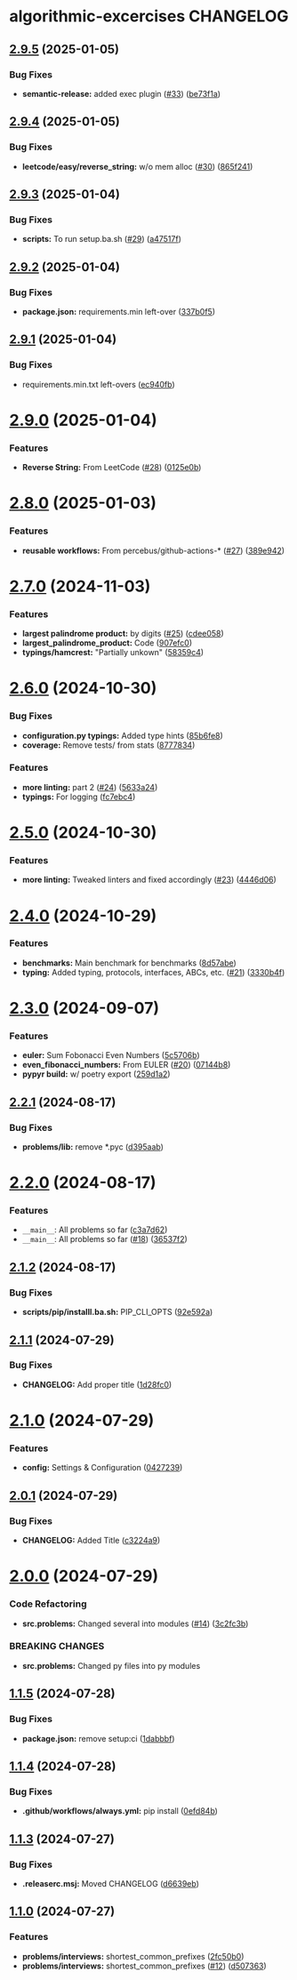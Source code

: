 # algorithmic-excercises CHANGELOG

## [2.9.5](https://github.com/percebus/algorithmic-excercises/compare/v2.9.4...v2.9.5) (2025-01-05)

### Bug Fixes

- **semantic-release:** added exec plugin ([#33](https://github.com/percebus/algorithmic-excercises/issues/33)) ([be73f1a](https://github.com/percebus/algorithmic-excercises/commit/be73f1a07eafcfb85691e4850bf1ff436d15acab))

## [2.9.4](https://github.com/percebus/algorithmic-excercises/compare/v2.9.3...v2.9.4) (2025-01-05)

### Bug Fixes

- **leetcode/easy/reverse_string:** w/o mem alloc ([#30](https://github.com/percebus/algorithmic-excercises/issues/30)) ([865f241](https://github.com/percebus/algorithmic-excercises/commit/865f2412ae6429909ad9c256c0aca9c2aad4af7a))

## [2.9.3](https://github.com/percebus/algorithmic-excercises/compare/v2.9.2...v2.9.3) (2025-01-04)

### Bug Fixes

- **scripts:** To run setup.ba.sh ([#29](https://github.com/percebus/algorithmic-excercises/issues/29)) ([a47517f](https://github.com/percebus/algorithmic-excercises/commit/a47517f6529bf99b24c640235ff7b7d072bd40f9))

## [2.9.2](https://github.com/percebus/algorithmic-excercises/compare/v2.9.1...v2.9.2) (2025-01-04)

### Bug Fixes

- **package.json:** requirements.min left-over ([337b0f5](https://github.com/percebus/algorithmic-excercises/commit/337b0f55ac0a75d725572b6000987c8726a102bf))

## [2.9.1](https://github.com/percebus/algorithmic-excercises/compare/v2.9.0...v2.9.1) (2025-01-04)

### Bug Fixes

- requirements.min.txt left-overs ([ec940fb](https://github.com/percebus/algorithmic-excercises/commit/ec940fb085426a9d285af5ffb83a9ed7d5ab5202))

# [2.9.0](https://github.com/percebus/algorithmic-excercises/compare/v2.8.0...v2.9.0) (2025-01-04)

### Features

- **Reverse String:** From LeetCode ([#28](https://github.com/percebus/algorithmic-excercises/issues/28)) ([0125e0b](https://github.com/percebus/algorithmic-excercises/commit/0125e0bbab11c7b8d6636d5fe0d5804867fec6af))

# [2.8.0](https://github.com/percebus/algorithmic-excercises/compare/v2.7.0...v2.8.0) (2025-01-03)

### Features

- **reusable workflows:** From percebus/github-actions-\* ([#27](https://github.com/percebus/algorithmic-excercises/issues/27)) ([389e942](https://github.com/percebus/algorithmic-excercises/commit/389e9420bb2a1da0ff0cbf870d3549a4bc0fdb33))

# [2.7.0](https://github.com/percebus/algorithmic-excercises/compare/v2.6.0...v2.7.0) (2024-11-03)

### Features

- **largest palindrome product:** by digits ([#25](https://github.com/percebus/algorithmic-excercises/issues/25)) ([cdee058](https://github.com/percebus/algorithmic-excercises/commit/cdee0589ec7495b6be36855402fca4801c3350d3))
- **largest_palindrome_product:** Code ([907efc0](https://github.com/percebus/algorithmic-excercises/commit/907efc0f525cb06f258ac4ecefa29811f9c79e33))
- **typings/hamcrest:** "Partially unkown" ([58359c4](https://github.com/percebus/algorithmic-excercises/commit/58359c48a3c86621498d95da9508bc971551b491))

# [2.6.0](https://github.com/percebus/algorithmic-excercises/compare/v2.5.0...v2.6.0) (2024-10-30)

### Bug Fixes

- **configuration.py typings:** Added type hints ([85b6fe8](https://github.com/percebus/algorithmic-excercises/commit/85b6fe8b87b94e0d35e67afe13490e83e8e111c4))
- **coverage:** Remove tests/ from stats ([8777834](https://github.com/percebus/algorithmic-excercises/commit/877783475aba077f5b7dec3725558ebf2251beb9))

### Features

- **more linting:** part 2 ([#24](https://github.com/percebus/algorithmic-excercises/issues/24)) ([5633a24](https://github.com/percebus/algorithmic-excercises/commit/5633a241a283283d1fde194f845fd58d4610b8c0))
- **typings:** For logging ([fc7ebc4](https://github.com/percebus/algorithmic-excercises/commit/fc7ebc4f7e77dd87410dfb9a39f4ff13bdf095ab))

# [2.5.0](https://github.com/percebus/algorithmic-excercises/compare/v2.4.0...v2.5.0) (2024-10-30)

### Features

- **more linting:** Tweaked linters and fixed accordingly ([#23](https://github.com/percebus/algorithmic-excercises/issues/23)) ([4446d06](https://github.com/percebus/algorithmic-excercises/commit/4446d06e5928b9a0bef91575bf99f770a79602cb))

# [2.4.0](https://github.com/percebus/algorithmic-excercises/compare/v2.3.0...v2.4.0) (2024-10-29)

### Features

- **benchmarks:** Main benchmark for benchmarks ([8d57abe](https://github.com/percebus/algorithmic-excercises/commit/8d57abe468365fe9d4cf3e6fbf99747e9bac31ca))
- **typing:** Added typing, protocols, interfaces, ABCs, etc. ([#21](https://github.com/percebus/algorithmic-excercises/issues/21)) ([3330b4f](https://github.com/percebus/algorithmic-excercises/commit/3330b4f3b6f09abb2d42e3d815434260e46bb0ca))

# [2.3.0](https://github.com/percebus/algorithmic-excercises/compare/v2.2.1...v2.3.0) (2024-09-07)

### Features

- **euler:** Sum Fobonacci Even Numbers ([5c5706b](https://github.com/percebus/algorithmic-excercises/commit/5c5706b510e351020bd67b0e6967c1248e38b84d))
- **even_fibonacci_numbers:** From EULER ([#20](https://github.com/percebus/algorithmic-excercises/issues/20)) ([07144b8](https://github.com/percebus/algorithmic-excercises/commit/07144b8072c9ddfe19658695e1f700ddbec784d4))
- **pypyr build:** w/ poetry export ([259d1a2](https://github.com/percebus/algorithmic-excercises/commit/259d1a2cc77afe7e57bc753e6e44cc35b79371ae))

## [2.2.1](https://github.com/percebus/algorithmic-excercises/compare/v2.2.0...v2.2.1) (2024-08-17)

### Bug Fixes

- **problems/lib:** remove \*.pyc ([d395aab](https://github.com/percebus/algorithmic-excercises/commit/d395aab83959547b5f02ed0a4185a76c002a2f0d))

# [2.2.0](https://github.com/percebus/algorithmic-excercises/compare/v2.1.2...v2.2.0) (2024-08-17)

### Features

- `__main__`: All problems so far ([c3a7d62](https://github.com/percebus/algorithmic-excercises/commit/c3a7d6249abbd8d5e3e328833e8b2d3c1e75a609))
- `__main__`: All problems so far ([#18](https://github.com/percebus/algorithmic-excercises/issues/18)) ([36537f2](https://github.com/percebus/algorithmic-excercises/commit/36537f2d0cf1bef220c84266db6c6f3c73cc060c))

## [2.1.2](https://github.com/percebus/algorithmic-excercises/compare/v2.1.1...v2.1.2) (2024-08-17)

### Bug Fixes

- **scripts/pip/installl.ba.sh:** PIP_CLI_OPTS ([92e592a](https://github.com/percebus/algorithmic-excercises/commit/92e592a58a69c159aa26638679a4faa6cea0ff84))

## [2.1.1](https://github.com/percebus/algorithmic-excercises/compare/v2.1.0...v2.1.1) (2024-07-29)

### Bug Fixes

- **CHANGELOG:** Add proper title ([1d28fc0](https://github.com/percebus/algorithmic-excercises/commit/1d28fc0c94b32e2ef122288d7f181235df0762f6))

# [2.1.0](https://github.com/percebus/algorithmic-excercises/compare/v2.0.1...v2.1.0) (2024-07-29)

### Features

- **config:** Settings & Configuration ([0427239](https://github.com/percebus/algorithmic-excercises/commit/04272398ec2e6bdcc5834c0cfbd2a366871ba426))

## [2.0.1](https://github.com/percebus/algorithmic-excercises/compare/v2.0.0...v2.0.1) (2024-07-29)

### Bug Fixes

- **CHANGELOG:** Added Title ([c3224a9](https://github.com/percebus/algorithmic-excercises/commit/c3224a99498827e2f4d0afba85515bc0daa0b0d8))

# [2.0.0](https://github.com/percebus/algorithmic-excercises/compare/v1.1.5...v2.0.0) (2024-07-29)

### Code Refactoring

- **src.problems:** Changed several into modules ([#14](https://github.com/percebus/algorithmic-excercises/issues/14)) ([3c2fc3b](https://github.com/percebus/algorithmic-excercises/commit/3c2fc3b182b770f6f894fb7ad6c6df01bda457d1))

### BREAKING CHANGES

- **src.problems:** Changed py files into py modules

## [1.1.5](https://github.com/percebus/algorithmic-excercises/compare/v1.1.4...v1.1.5) (2024-07-28)

### Bug Fixes

- **package.json:** remove setup:ci ([1dabbbf](https://github.com/percebus/algorithmic-excercises/commit/1dabbbf7107674f387f670085d97966e5105c7d2))

## [1.1.4](https://github.com/percebus/algorithmic-excercises/compare/v1.1.3...v1.1.4) (2024-07-28)

### Bug Fixes

- **.github/workflows/always.yml:** pip install ([0efd84b](https://github.com/percebus/algorithmic-excercises/commit/0efd84b2eaaab89051b8fa1fff51134b2253a0a1))

## [1.1.3](https://github.com/percebus/algorithmic-excercises/compare/v1.1.2...v1.1.3) (2024-07-27)

### Bug Fixes

- **.releaserc.msj:** Moved CHANGELOG ([d6639eb](https://github.com/percebus/algorithmic-excercises/commit/d6639eb9df7755b6b82800d4c0055babf76ebe86))

## [1.1.0](https://github.com/percebus/algorithmic-excercises/compare/v1.0.1...v1.1.0) (2024-07-27)

### Features

- **problems/interviews:** shortest_common_prefixes ([2fc50b0](https://github.com/percebus/algorithmic-excercises/commit/2fc50b073cb169ef24407c10c48815585ab51ee6))
- **problems/interviews:** shortest_common_prefixes ([#12](https://github.com/percebus/algorithmic-excercises/issues/12)) ([d507363](https://github.com/percebus/algorithmic-excercises/commit/d5073634c1e130325e4894b5c1ef3e4f94f56ef3))
